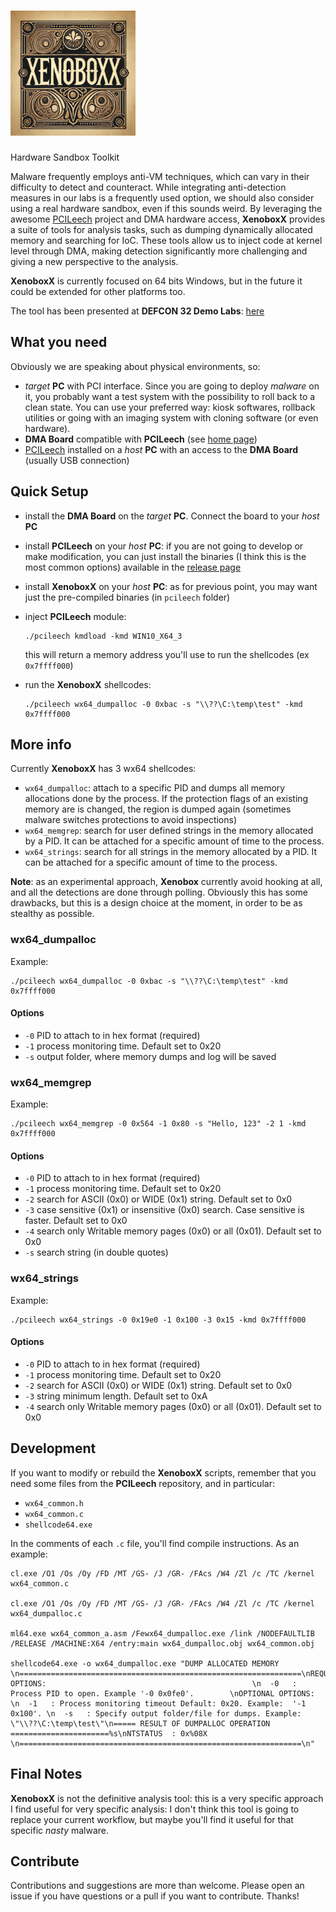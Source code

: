 <h1><img width="200" alt="logo, landscape, dark text, transparent background" src="https://github.com/cecio/XenoboxX/blob/main/pics/X_logo.png?raw=true"></a></h1>

Hardware Sandbox Toolkit

Malware frequently employs anti-VM techniques, which can vary in their  difficulty to detect and counteract. While integrating anti-detection  measures in our labs is a frequently used option, we should also  consider using a real hardware sandbox, even if this sounds weird. By leveraging the awesome [PCILeech](https://github.com/ufrisk/pcileech) project and DMA hardware access,  **XenoboxX** provides a suite of tools for analysis tasks, such as dumping  dynamically allocated memory and searching for IoC. These tools allow us to inject code at kernel level through DMA, making detection  significantly more challenging and giving a new perspective to the  analysis.

**XenoboxX** is currently focused on 64 bits Windows, but in the future it could be extended for other platforms too.

The tool has been presented at **DEFCON 32 Demo Labs**: [here](https://forum.defcon.org/node/249619)

## What you need

Obviously we are speaking about physical environments, so:

- *target* **PC** with PCI interface. Since you are going to deploy *malware* on it, you probably want a test system with the possibility to roll back to a clean state. You can use your preferred way: kiosk softwares, rollback utilities or going with an imaging system with cloning software (or even hardware).
- **DMA  Board** compatible with **PCILeech** (see [home page](https://github.com/ufrisk/pcileech))
- [PCILeech](https://github.com/ufrisk/pcileech) installed on a *host* **PC** with an access to the **DMA Board** (usually USB connection)

## Quick Setup

- install the **DMA Board** on the *target* **PC**. Connect the board to your *host* **PC**

- install **PCILeech** on your *host* **PC**: if you are not going to develop or make modification, you can just install the binaries (I think this is the most common options) available in the [release page](https://github.com/ufrisk/pcileech/releases)

- install **XenoboxX** on your *host* **PC**: as for previous point, you may want just the pre-compiled binaries (in `pcileech` folder)

- inject **PCILeech** module:

  ```
  ./pcileech kmdload -kmd WIN10_X64_3
  ```

  this will return a memory address you'll use to run the shellcodes (ex `0x7ffff000`)

- run the **XenoboxX** shellcodes:

  ```
  ./pcileech wx64_dumpalloc -0 0xbac -s "\\??\C:\temp\test" -kmd 0x7ffff000
  ```

## More info

Currently **XenoboxX** has 3 wx64 shellcodes:

- `wx64_dumpalloc`: attach to a specific PID and dumps all memory allocations done by the process. If the protection flags of an existing memory are is changed, the region is dumped again (sometimes malware switches protections to avoid inspections)
- `wx64_memgrep`: search for user defined strings in the memory allocated by a PID. It can be attached for a specific amount of time to the process.
- `wx64_strings`: search for all strings in the memory allocated by a PID. It can be attached for a specific amount of time to the process.

**Note**: as an experimental approach, **Xenobox** currently avoid hooking at all, and all the detections are done through polling. Obviously this has some drawbacks, but this is a design choice at the moment, in order to be as stealthy as possible.

### wx64_dumpalloc

Example:

```
./pcileech wx64_dumpalloc -0 0xbac -s "\\??\C:\temp\test" -kmd 0x7ffff000
```

#### Options

- `-0` PID to attach to in hex format (required)
- `-1` process monitoring time. Default set to 0x20
- `-s` output folder, where memory dumps and log will be saved 

### wx64_memgrep

Example:

```
./pcileech wx64_memgrep -0 0x564 -1 0x80 -s "Hello, 123" -2 1 -kmd 0x7ffff000
```

#### Options

- `-0` PID to attach to in hex format (required)
- `-1` process monitoring time. Default set to 0x20
- `-2` search for ASCII (0x0) or WIDE (0x1) string. Default set to 0x0
- `-3` case sensitive (0x1) or insensitive (0x0) search. Case sensitive is faster. Default set to 0x0
- `-4` search only Writable memory pages (0x0) or all (0x01). Default set to 0x0
- `-s` search string (in double quotes)

### wx64_strings

Example:

```
./pcileech wx64_strings -0 0x19e0 -1 0x100 -3 0x15 -kmd 0x7ffff000
```

#### Options

- `-0` PID to attach to in hex format (required)
- `-1` process monitoring time. Default set to 0x20
- `-2` search for ASCII (0x0) or WIDE (0x1) string. Default set to 0x0
- `-3` string minimum length. Default set to 0xA
- `-4` search only Writable memory pages (0x0) or all (0x01). Default set to 0x0

## Development

If you want to modify or rebuild the **XenoboxX** scripts, remember that you need some files from the **PCILeech** repository, and in particular:

- `wx64_common.h`
- `wx64_common.c`
- `shellcode64.exe`

In the comments of each `.c` file, you'll find compile instructions. As an example:

```shell
cl.exe /O1 /Os /Oy /FD /MT /GS- /J /GR- /FAcs /W4 /Zl /c /TC /kernel wx64_common.c

cl.exe /O1 /Os /Oy /FD /MT /GS- /J /GR- /FAcs /W4 /Zl /c /TC /kernel wx64_dumpalloc.c

ml64.exe wx64_common_a.asm /Fewx64_dumpalloc.exe /link /NODEFAULTLIB /RELEASE /MACHINE:X64 /entry:main wx64_dumpalloc.obj wx64_common.obj

shellcode64.exe -o wx64_dumpalloc.exe "DUMP ALLOCATED MEMORY                                \n===============================================================\nREQUIRED OPTIONS:                                              \n  -0   : Process PID to open. Example '-0 0x0fe0'.        \nOPTIONAL OPTIONS:                                              \n  -1   : Process monitoring timeout Default: 0x20. Example:  '-1 0x100'. \n  -s   : Specify output folder/file for dumps. Example: \"\\??\C:\temp\test\"\n===== RESULT OF DUMPALLOC OPERATION ======================%s\nNTSTATUS  : 0x%08X                                             \n===============================================================\n"

```



## Final Notes

**XenoboxX** is not the definitive analysis tool: this is a very specific approach I find useful for very specific analysis: I don't think this tool is going to replace your current workflow, but maybe you'll find it useful for that specific *nasty* malware.

## Contribute

Contributions and suggestions are more than welcome. Please open an issue if you have questions or a pull if you want to contribute. Thanks!
